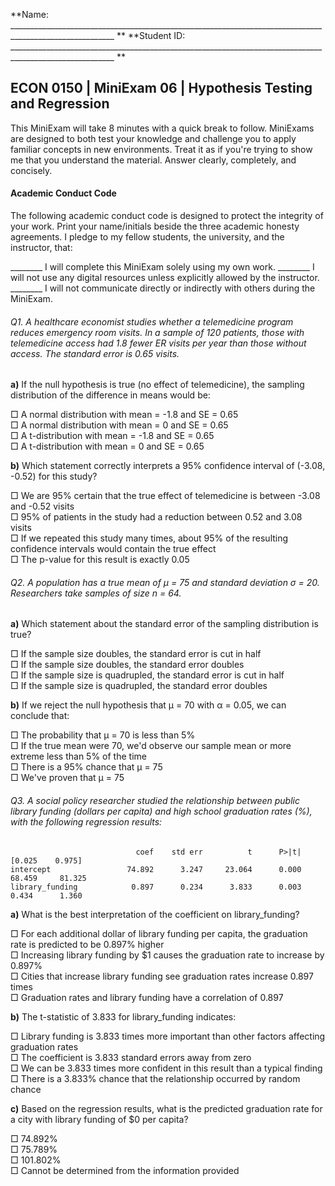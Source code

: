 **Name: ________________________________________________________________________________________________________ **                          **Student ID: ________________________________________________________________________________________________________ **

## ECON 0150 | MiniExam 06 | Hypothesis Testing and Regression

This MiniExam will take 8 minutes with a quick break to follow. MiniExams are designed to both test your knowledge and challenge you to apply familiar concepts in new environments. Treat it as if you're trying to show me that you understand the material. Answer clearly, completely, and concisely. 

#### Academic Conduct Code

The following academic conduct code is designed to protect the integrity of your work. Print your name/initials beside the three academic honesty agreements. I pledge to my fellow students, the university, and the instructor, that:

________ I will complete this MiniExam solely using my own work.
________ I will not use any digital resources unless explicitly allowed by the instructor.
________ I will not communicate directly or indirectly with others during the MiniExam.







###### Q1. A healthcare economist studies whether a telemedicine program reduces emergency room visits. In a sample of 120 patients, those with telemedicine access had 1.8 fewer ER visits per year than those without access. The standard error is 0.65 visits.

**a)** If the null hypothesis is true (no effect of telemedicine), the sampling distribution of the difference in means would be:

□ A normal distribution with mean = -1.8 and SE = 0.65  
□ A normal distribution with mean = 0 and SE = 0.65  
□ A t-distribution with mean = -1.8 and SE = 0.65  
□ A t-distribution with mean = 0 and SE = 0.65  

**b)** Which statement correctly interprets a 95% confidence interval of (-3.08, -0.52) for this study?

□ We are 95% certain that the true effect of telemedicine is between -3.08 and -0.52 visits  
□ 95% of patients in the study had a reduction between 0.52 and 3.08 visits  
□ If we repeated this study many times, about 95% of the resulting confidence intervals would contain the true effect  
□ The p-value for this result is exactly 0.05  

###### Q2. A population has a true mean of μ = 75 and standard deviation σ = 20. Researchers take samples of size n = 64.

**a)** Which statement about the standard error of the sampling distribution is true?

□ If the sample size doubles, the standard error is cut in half  
□ If the sample size doubles, the standard error doubles  
□ If the sample size is quadrupled, the standard error is cut in half  
□ If the sample size is quadrupled, the standard error doubles 

**b)** If we reject the null hypothesis that μ = 70 with α = 0.05, we can conclude that:

□ The probability that μ = 70 is less than 5%  
□ If the true mean were 70, we'd observe our sample mean or more extreme less than 5% of the time  
□ There is a 95% chance that μ = 75  
□ We've proven that μ = 75  

###### Q3. A social policy researcher studied the relationship between public library funding (dollars per capita) and high school graduation rates (%), with the following regression results:

```
                            coef    std err          t      P>|t|      [0.025    0.975]
intercept                 74.892      3.247     23.064      0.000     68.459     81.325
library_funding            0.897      0.234      3.833      0.003      0.434      1.360
```

**a)** What is the best interpretation of the coefficient on library_funding?

□ For each additional dollar of library funding per capita, the graduation rate is predicted to be 0.897% higher  
□ Increasing library funding by $1 causes the graduation rate to increase by 0.897%  
□ Cities that increase library funding see graduation rates increase 0.897 times  
□ Graduation rates and library funding have a correlation of 0.897  

**b)** The t-statistic of 3.833 for library_funding indicates:

□ Library funding is 3.833 times more important than other factors affecting graduation rates  
□ The coefficient is 3.833 standard errors away from zero  
□ We can be 3.833 times more confident in this result than a typical finding  
□ There is a 3.833% chance that the relationship occurred by random chance  

**c)** Based on the regression results, what is the predicted graduation rate for a city with library funding of $0 per capita?

□ 74.892%  
□ 75.789%  
□ 101.802%  
□ Cannot be determined from the information provided  
